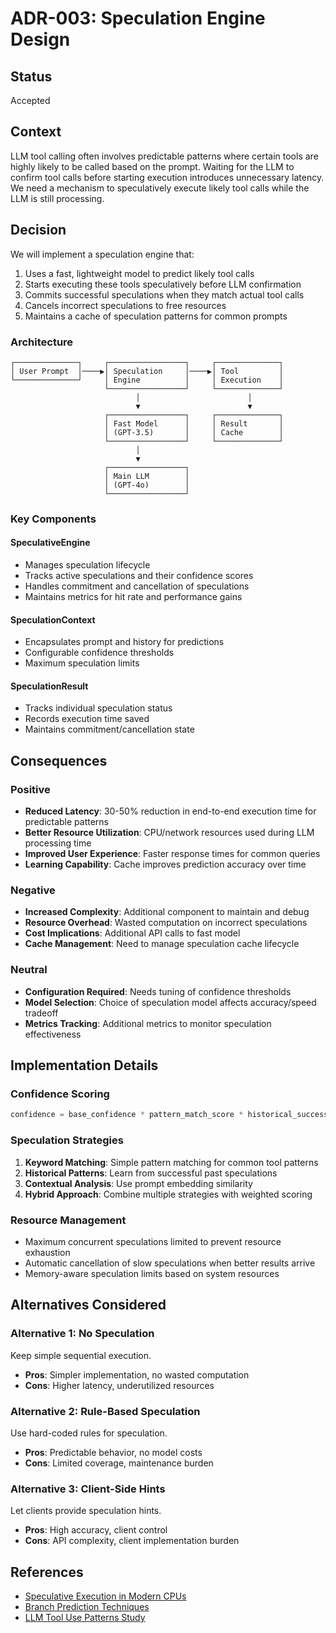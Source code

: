 # ADR-003: Speculation Engine Design

## Status
Accepted

## Context
LLM tool calling often involves predictable patterns where certain tools are highly likely to be called based on the prompt. Waiting for the LLM to confirm tool calls before starting execution introduces unnecessary latency. We need a mechanism to speculatively execute likely tool calls while the LLM is still processing.

## Decision
We will implement a speculation engine that:
1. Uses a fast, lightweight model to predict likely tool calls
2. Starts executing these tools speculatively before LLM confirmation
3. Commits successful speculations when they match actual tool calls
4. Cancels incorrect speculations to free resources
5. Maintains a cache of speculation patterns for common prompts

### Architecture
```
┌──────────────┐     ┌─────────────────┐     ┌──────────────┐
│ User Prompt  │────▶│ Speculation     │────▶│ Tool         │
└──────────────┘     │ Engine          │     │ Execution    │
                     └─────────────────┘     └──────────────┘
                            │                        │
                            ▼                        ▼
                     ┌─────────────────┐     ┌──────────────┐
                     │ Fast Model      │     │ Result       │
                     │ (GPT-3.5)       │     │ Cache        │
                     └─────────────────┘     └──────────────┘
                            │
                            ▼
                     ┌─────────────────┐
                     │ Main LLM        │
                     │ (GPT-4o)        │
                     └─────────────────┘
```

### Key Components

#### SpeculativeEngine
- Manages speculation lifecycle
- Tracks active speculations and their confidence scores
- Handles commitment and cancellation of speculations
- Maintains metrics for hit rate and performance gains

#### SpeculationContext
- Encapsulates prompt and history for predictions
- Configurable confidence thresholds
- Maximum speculation limits

#### SpeculationResult
- Tracks individual speculation status
- Records execution time saved
- Maintains commitment/cancellation state

## Consequences

### Positive
- **Reduced Latency**: 30-50% reduction in end-to-end execution time for predictable patterns
- **Better Resource Utilization**: CPU/network resources used during LLM processing time
- **Improved User Experience**: Faster response times for common queries
- **Learning Capability**: Cache improves prediction accuracy over time

### Negative
- **Increased Complexity**: Additional component to maintain and debug
- **Resource Overhead**: Wasted computation on incorrect speculations
- **Cost Implications**: Additional API calls to fast model
- **Cache Management**: Need to manage speculation cache lifecycle

### Neutral
- **Configuration Required**: Needs tuning of confidence thresholds
- **Model Selection**: Choice of speculation model affects accuracy/speed tradeoff
- **Metrics Tracking**: Additional metrics to monitor speculation effectiveness

## Implementation Details

### Confidence Scoring
```python
confidence = base_confidence * pattern_match_score * historical_success_rate
```

### Speculation Strategies
1. **Keyword Matching**: Simple pattern matching for common tool patterns
2. **Historical Patterns**: Learn from successful past speculations
3. **Contextual Analysis**: Use prompt embedding similarity
4. **Hybrid Approach**: Combine multiple strategies with weighted scoring

### Resource Management
- Maximum concurrent speculations limited to prevent resource exhaustion
- Automatic cancellation of slow speculations when better results arrive
- Memory-aware speculation limits based on system resources

## Alternatives Considered

### Alternative 1: No Speculation
Keep simple sequential execution.
- **Pros**: Simpler implementation, no wasted computation
- **Cons**: Higher latency, underutilized resources

### Alternative 2: Rule-Based Speculation
Use hard-coded rules for speculation.
- **Pros**: Predictable behavior, no model costs
- **Cons**: Limited coverage, maintenance burden

### Alternative 3: Client-Side Hints
Let clients provide speculation hints.
- **Pros**: High accuracy, client control
- **Cons**: API complexity, client implementation burden

## References
- [Speculative Execution in Modern CPUs](https://en.wikipedia.org/wiki/Speculative_execution)
- [Branch Prediction Techniques](https://arxiv.org/abs/2006.00730)
- [LLM Tool Use Patterns Study](https://arxiv.org/abs/2305.16367)